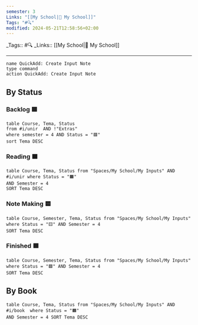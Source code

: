 ```yaml
---
semester: 3
Links: "[[My School|🏫 My School]]"
Tags: "#🔍"
modified: 2024-05-21T12:58:56+02:00
---
```

\_Tags::  #🔍 
\_Links::  [[My School|🏫 My School]]
___
```button
name QuickAdd: Create Input Note
type command
action QuickAdd: Create Input Note
```


## By Status

### Backlog 🟥
```dataview
table Course, Tema, Status
from #i/unir  AND !"Extras" 
where semester = 4 AND Status = "🟥"
sort Tema DESC
```

### Reading 🟧
```dataview
table Course, Tema, Status from "Spaces/My School/My Inputs" AND #i/unir where Status = "🟧"
AND Semester = 4 
SORT Tema DESC
```

### Note Making 🟨
```dataview
table Course, Semester, Tema, Status from "Spaces/My School/My Inputs" where Status = "🟨" AND Semester = 4
SORT Tema DESC
```

### Finished 🟩
```dataview
table Course, Semester, Tema, Status from "Spaces/My School/My Inputs" where Status = "🟩" AND Semester = 4
SORT Tema DESC
```

## By Book
```dataview
table Course, Tema, Status from "Spaces/My School/My Inputs" AND #i/book  where Status = "🟧"
AND Semester = 4 SORT Tema DESC
```
